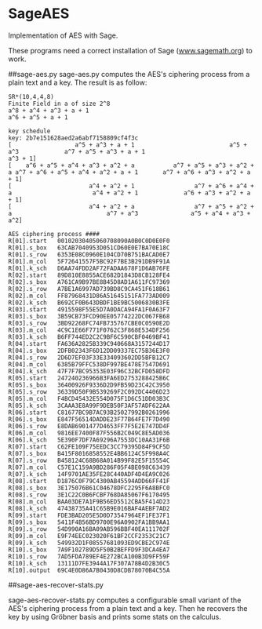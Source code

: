 SageAES
=======

Implementation of AES with Sage.

These programs need a correct installation of Sage (www.sagemath.org) to work.

##sage-aes.py
sage-aes.py computes the AES's ciphering process from a plain text and a key. The result is as follow:

	SR*(10,4,4,8)
	Finite Field in a of size 2^8
	a^8 + a^4 + a^3 + a + 1
	a^6 + a^5 + a + 1

	key schedule
	key: 2b7e151628aed2a6abf7158809cf4f3c
	[                  a^5 + a^3 + a + 1                           a^5 + a^3             a^7 + a^5 + a^3 + a + 1                             a^3 + 1]
	[    a^6 + a^5 + a^4 + a^3 + a^2 + a           a^7 + a^5 + a^3 + a^2 + a a^7 + a^6 + a^5 + a^4 + a^2 + a + 1       a^7 + a^6 + a^3 + a^2 + a + 1]
	[                      a^4 + a^2 + 1                 a^7 + a^6 + a^4 + a                       a^4 + a^2 + 1             a^6 + a^3 + a^2 + a + 1]
	[                      a^4 + a^2 + a                 a^7 + a^5 + a^2 + a                           a^7 + a^3               a^5 + a^4 + a^3 + a^2]

	AES ciphering process ####
	R[01].start   00102030405060708090A0B0C0D0E0F0
	R[01].s_box   63CAB7040953D051CD60E0E7BA70E18C
	R[01].s_row   6353E08C0960E104CD70B751BACAD0E7
	R[01].m_col   5F72641557F5BC92F7BE3B291DB9F91A
	R[01].k_sch   D6AA74FDD2AF72FADAA678F1D6AB76FE
	R[02].start   89D810E8855ACE682D1843D8CB128FE4
	R[02].s_box   A761CA9B97BE8B45D8AD1A611FC97369
	R[02].s_row   A7BE1A6997AD739BD8C9CA451F618B61
	R[02].m_col   FF87968431D86A51645151FA773AD009
	R[02].k_sch   B692CF0B643DBDF1BE9BC5006830B3FE
	R[03].start   4915598F55E5D7A0DACA94FA1F0A63F7
	R[03].s_box   3B59CB73FCD90EE05774222DC067FB68
	R[03].s_row   3BD92268FC74FB735767CBE0C0590E2D
	R[03].m_col   4C9C1E66F771F0762C3F868E534DF256
	R[03].k_sch   B6FF744ED2C2C9BF6C590CBF0469BF41
	R[04].start   FA636A2825B339C940668A3157244D17
	R[04].s_box   2DFB02343F6D12DD09337EC75B36E3F0
	R[04].s_row   2D6D7EF03F33E334093602DD5BFB12C7
	R[04].m_col   6385B79FFC538DF997BE478E7547D691
	R[04].k_sch   47F7F7BC95353E03F96C32BCFD058DFD
	R[05].start   247240236966B3FA6ED2753288425B6C
	R[05].s_box   36400926F9336D2D9FB59D23C42C3950
	R[05].s_row   36339D50F9B539269F2C092DC4406D23
	R[05].m_col   F4BCD45432E554D075F1D6C51DD03B3C
	R[05].k_sch   3CAAA3E8A99F9DEB50F3AF57ADF622AA
	R[06].start   C81677BC9B7AC93B25027992B0261996
	R[06].s_box   E847F56514DADDE23F77B64FE7F7D490
	R[06].s_row   E8DAB6901477D4653FF7F5E2E747DD4F
	R[06].m_col   9816EE7400F87F556B2C049C8E5AD036
	R[06].k_sch   5E390F7DF7A69296A7553DC10AA31F6B
	R[07].start   C62FE109F75EEDC3CC79395D84F9CF5D
	R[07].s_box   B415F8016858552E4BB6124C5F998A4C
	R[07].s_row   B458124C68B68A014B99F82E5F15554C
	R[07].m_col   C57E1C159A9BD286F05F4BE098C63439
	R[07].k_sch   14F9701AE35FE28C440ADF4D4EA9C026
	R[08].start   D1876C0F79C4300AB45594ADD66FF41F
	R[08].s_box   3E175076B61C04678DFC2295F6A8BFC0
	R[08].s_row   3E1C22C0B6FCBF768DA85067F6170495
	R[08].m_col   BAA03DE7A1F9B56ED5512CBA5F414D23
	R[08].k_sch   47438735A41C65B9E016BAF4AEBF7AD2
	R[09].start   FDE3BAD205E5D0D73547964EF1FE37F1
	R[09].s_box   5411F4B56BD9700E96A0902FA1BB9AA1
	R[09].s_row   54D990A16BA09AB596BBF40EA111702F
	R[09].m_col   E9F74EEC023020F61BF2CCF2353C21C7
	R[09].k_sch   549932D1F08557681093ED9CBE2C974E
	R[10].s_box   7A9F102789D5F50B2BEFFD9F3DCA4EA7
	R[10].s_row   7AD5FDA789EF4E272BCA100B3D9FF59F
	R[10].k_sch   13111D7FE3944A17F307A78B4D2B30C5
	R[10].output  69C4E0D86A7B0430D8CDB78070B4C55A

##sage-aes-recover-stats.py

sage-aes-recover-stats.py computes a configurable small variant of the AES's ciphering process from a plain text and a key. Then he recovers the key by using Gröbner basis and prints some stats on the calculus.


